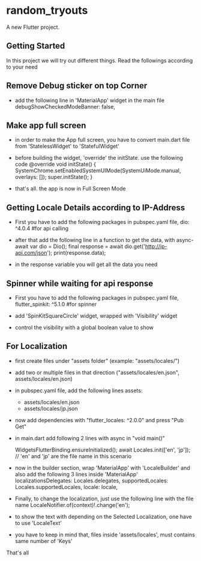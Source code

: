 # random_tryouts

A new Flutter project.

## Getting Started

In this project we will try out different things. Read the followings according to your need

## Remove Debug sticker on top Corner
- add the following line in 'MaterialApp' widget in the main file
        debugShowCheckedModeBanner: false,
  
## Make app full screen
- in order to make the App full screen, you have to convert main.dart file from 'StatelessWidget' to 'StatefulWidget'

- before building the widget, 'override' the initState. use the following code
  @override
  void initState() {
  SystemChrome.setEnabledSystemUIMode(SystemUiMode.manual, overlays: []);
  super.initState();
  }
  
- that's all. the app is now in Full Screen Mode

## Getting Locale Details according to IP-Address
- First you have to add the following packages in pubspec.yaml file,
  dio: ^4.0.4   #for api calling
  
- after that add the following line in a function to get the data, with async-await
  var dio = Dio();
  final response = await dio.get('http://ip-api.com/json');
  print(response.data);
  
- in the response variable you will get all the data you need

## Spinner while waiting for api response
- First you have to add the following packages in pubspec.yaml file,
  flutter_spinkit: ^5.1.0   #for spinner
  
- add 'SpinKitSquareCircle' widget, wrapped with 'Visibility' widget

- control the visibility with a global boolean value to show


## For Localization
- first create files under "assets folder"  (example: "assets/locales/")
- add two or multiple files in that direction   ("assets/locales/en.json", assets/locales/en.json)
- in pubspec.yaml file, add the following lines
  assets:
    - assets/locales/en.json
    - assets/locales/jp.json

- now add dependencies with "flutter_locales: ^2.0.0" and press "Pub Get"
- in main.dart add following 2 lines with async in "void main()"

  WidgetsFlutterBinding.ensureInitialized();
  await Locales.init(['en', 'jp']);     // 'en' and 'jp' are the file name in this scenario
  
- now in the builder section, wrap 'MaterialApp' with 'LocaleBuilder' and also add the following 3 lines inside 'MaterialApp'
  localizationsDelegates: Locales.delegates,
  supportedLocales: Locales.supportedLocales,
  locale: locale,
  
- Finally, to change the localization, just use the following line with the file name
  LocaleNotifier.of(context)!.change('en');
  
- to show the text with depending on the Selected Localization, one have to use 'LocaleText'

- you have to keep in mind that, files inside 'assets/locales', must contains same number of 'Keys'

That's all

